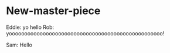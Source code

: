 # New-master-piece
Eddie: yo hello
Rob: yoooooooooooooooooooooooooooooooooooooooooooooooooo!

Sam: Hello
